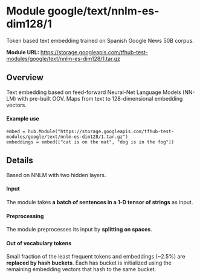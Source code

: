 # Module google/text/nnlm-es-dim128/1
Token based text embedding trained on Spanish Google News 50B corpus.

**Module URL:** https://storage.googleapis.com/tfhub-test-modules/google/text/nnlm-es-dim128/1.tar.gz

## Overview

Text embedding based on feed-forward Neural-Net Language Models (NN-LM) with
pre-built OOV. Maps from text to 128-dimensional embedding vectors.

#### Example use
```
embed = hub.Module("https://storage.googleapis.com/tfhub-test-modules/google/text/nnlm-es-dim128/1.tar.gz")
embeddings = embed(["cat is on the mat", "dog is in the fog"])
```

## Details
Based on NNLM with two hidden layers.

#### Input
The module takes **a batch of sentences in a 1-D tensor of strings** as input.

#### Preprocessing
The module preprocesses its input by **splitting on spaces**.

#### Out of vocabulary tokens
Small fraction of the least frequent tokens and embeddings (~2.5%) are
**replaced by hash buckets**. Each has bucket is initialized using the remaining
embedding vectors that hash to the same bucket.
